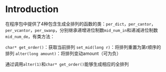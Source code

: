 # Introduction

在程序包中提供了4种包含生成全排列的函数的类：`per_dict`，`per_cantor`，`per_vcantor`，`per_swanp`，分别继承递增进位制数`mid_num_in`和递减进位制数`mid_num_de`，有类方法：

`char* get_order()`：获取当前排列
`set_mid(long r)`：将排列重置为第r顺序的排列
`alter(long amount)`：将排列变动amount（可为负）

通过调用`alter(1)`和`char* get_order()`能够生成相应的全排列
